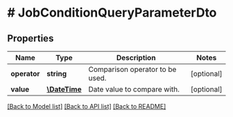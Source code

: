 # # JobConditionQueryParameterDto

## Properties

Name | Type | Description | Notes
------------ | ------------- | ------------- | -------------
**operator** | **string** | Comparison operator to be used. | [optional]
**value** | [**\DateTime**](\DateTime.md) | Date value to compare with. | [optional]

[[Back to Model list]](../../README.md#models) [[Back to API list]](../../README.md#endpoints) [[Back to README]](../../README.md)
